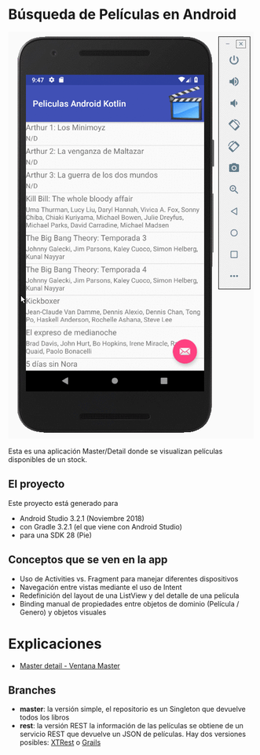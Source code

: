 # Búsqueda de Películas en Android

![image](videos/anim.gif)

Esta es una aplicación Master/Detail donde se visualizan películas disponibles de un stock.

## El proyecto
Este proyecto está generado para

* Android Studio 3.2.1 (Noviembre 2018)
* con Gradle 3.2.1 (el que viene con Android Studio)
* para una SDK 28 (Pie)

## Conceptos que se ven en la app

* Uso de Activities vs. Fragment para manejar diferentes dispositivos
* Navegación entre vistas mediante el uso de Intent
* Redefinición del layout de una ListView y del detalle de una película
* Binding manual de propiedades entre objetos de dominio (Película / Genero) y objetos visuales

# Explicaciones

- [Master detail - Ventana Master](documentation/masterDetailMaster.md)

## Branches

* **master**: la versión simple, el repositorio es un Singleton que devuelve todos los libros
* **rest**: la versión REST la información de las películas se obtiene de un servicio REST que devuelve un JSON de películas. Hay dos versiones posibles: [XTRest](https://github.com/uqbar-project/eg-videoclub-xtrest) o [Grails](https://github.com/uqbar-project/eg-videoclub-ui-grails)


